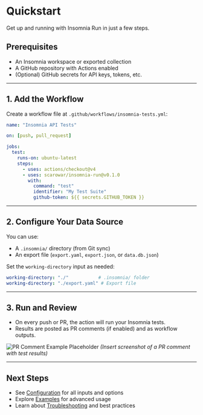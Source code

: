 # Quickstart

Get up and running with Insomnia Run in just a few steps.

## Prerequisites

- An Insomnia workspace or exported collection
- A GitHub repository with Actions enabled
- (Optional) GitHub secrets for API keys, tokens, etc.

---

## 1. Add the Workflow

Create a workflow file at `.github/workflows/insomnia-tests.yml`:

```yaml linenums="1" title=".github/workflows/insomnia-tests.yml"
name: "Insomnia API Tests"

on: [push, pull_request]

jobs:
  test:
    runs-on: ubuntu-latest
    steps:
      - uses: actions/checkout@v4
      - uses: scarowar/insomnia-run@v0.1.0
        with:
          command: "test"
          identifier: "My Test Suite"
          github-token: ${{ secrets.GITHUB_TOKEN }}
```

---

## 2. Configure Your Data Source

You can use:

- A `.insomnia/` directory (from Git sync)
- An export file (`export.yaml`, `export.json`, or `data.db.json`)

Set the `working-directory` input as needed:

```yaml
working-directory: "./"           # .insomnia/ folder
working-directory: "./export.yaml" # Export file
```

---

## 3. Run and Review

- On every push or PR, the action will run your Insomnia tests.
- Results are posted as PR comments (if enabled) and as workflow outputs.

![PR Comment Example Placeholder](assets/images/pr-comment-example.png)
*_(Insert screenshot of a PR comment with test results)_*

---

## Next Steps

- See [Configuration](configuration.md) for all inputs and options
- Explore [Examples](examples.md) for advanced usage
- Learn about [Troubleshooting](troubleshooting.md) and best practices
